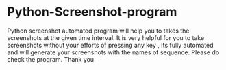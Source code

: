 # Python-Screenshot-program
Python screenshot automated program will help you to takes the screenshots at the given time interval. It is very helpful for you to take screenshots without your efforts of pressing any key , Its fully automated and will generate your screenshots with the names of sequence. Please do check the program. Thank you
